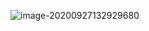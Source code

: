 ![image-20200927132929680](C:\Users\narwh\AppData\Roaming\Typora\typora-user-images\image-20200927132929680.png)